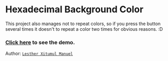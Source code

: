 # Hexadecimal Background Color

This project also manages not to repeat colors, so if you press the button several times it doesn't to repeat a color two times for obvious reasons. :D 

### [Click here](https://lestherxm.github.io/hex_bg_color) to see the demo.

Author: [`Lesther Xitumul Manuel`](https://www.andoti.com)
